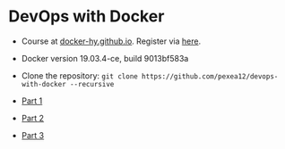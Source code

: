 # DevOps with Docker

- Course at [docker-hy.github.io](https://docker-hy.github.io/). Register via [here](https://courses.helsinki.fi/en/aytkt21025en/129059389).


- Docker version 19.03.4-ce, build 9013bf583a
- Clone the repository: `git clone https://github.com/pexea12/devops-with-docker --recursive`

- [Part 1](./part-1.md)
- [Part 2](./part-2.md)
- [Part 3](./part-3.md)
